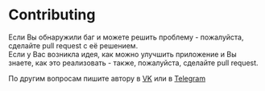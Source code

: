 # Contributing
Если Вы обнаружили баг и можете решить проблему - пожалуйста, сделайте pull request с её решением.  
Если у Вас возникла идея, как можно улучшить приложение и Вы знаете, как это реализовать - также, пожалуйста, сделайте pull request.

По другим вопросам пишите автору в [VK](https://vk.com/akihayase) или в [Telegram](https://t.me/ethosa)
